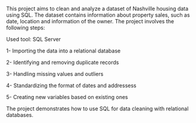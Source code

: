 This project aims to clean and analyze a dataset of Nashville housing data using SQL. The dataset contains information about property sales, such as date, location and information of the owner. The project involves the following steps:

Used tool: SQL Server

1- Importing the data into a relational database

2- Identifying and removing duplicate records

3- Handling missing values and outliers

4- Standardizing the format of dates and addressess

5- Creating new variables based on existing ones

The project demonstrates how to use SQL for data cleaning with relational databases.
